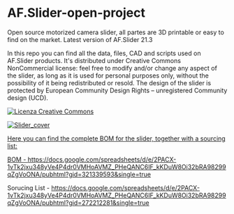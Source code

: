 # AF.Slider-open-project
Open source motorized camera slider, all partes are 3D printable or easy to find on the market. 
Latest version of AF.Slider 21.3

In this repo you can find all the data, files, CAD and scripts used on AF.Slider products. It's distributed under Creative Commons NonCommercial license: feel free to modify and/or change any aspect of the slider, as long as it is used for personal purposes only, without the possibility of it being redistributed or resold. The design of the slider is protected by European Community Design Rights – unregistered Community design (UCD).

<!DOCTYPE html>

<a rel="license" href="http://creativecommons.org/licenses/by-nc-sa/4.0/"><img alt="Licenza Creative Commons" style="border-width:0" src="https://i.creativecommons.org/l/by-nc-sa/4.0/88x31.png" />

![Slider_cover](https://drive.google.com/uc?export=view&id=1M-gD02P49ijGH6oE6H32IsPn5X_4tEsh)

Here you can find the complete BOM for the slider, together with a sourcing list:

  BOM - https://docs.google.com/spreadsheets/d/e/2PACX-1vTk2jxu348yVe4P4dr0VMHoAVMZ_PHeQANC6IF_kKDuW8Oi32bRA98299qZgVoONA/pubhtml?gid=321339593&single=true
  
  Sorucing List - https://docs.google.com/spreadsheets/d/e/2PACX-1vTk2jxu348yVe4P4dr0VMHoAVMZ_PHeQANC6IF_kKDuW8Oi32bRA98299qZgVoONA/pubhtml?gid=272212281&single=true

